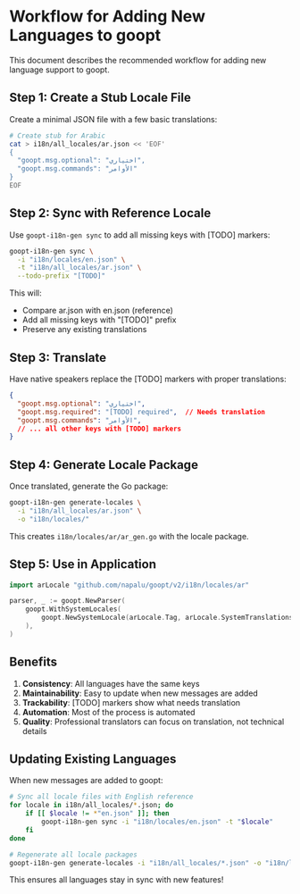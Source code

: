 # Workflow for Adding New Languages to goopt

This document describes the recommended workflow for adding new language support to goopt.

## Step 1: Create a Stub Locale File

Create a minimal JSON file with a few basic translations:

```bash
# Create stub for Arabic
cat > i18n/all_locales/ar.json << 'EOF'
{
  "goopt.msg.optional": "اختياري",
  "goopt.msg.commands": "الأوامر"
}
EOF
```

## Step 2: Sync with Reference Locale

Use `goopt-i18n-gen sync` to add all missing keys with [TODO] markers:

```bash
goopt-i18n-gen sync \
  -i "i18n/locales/en.json" \
  -t "i18n/all_locales/ar.json" \
  --todo-prefix "[TODO]"
```

This will:
- Compare ar.json with en.json (reference)
- Add all missing keys with "[TODO]" prefix
- Preserve any existing translations

## Step 3: Translate

Have native speakers replace the [TODO] markers with proper translations:

```json
{
  "goopt.msg.optional": "اختياري",
  "goopt.msg.required": "[TODO] required",  // Needs translation
  "goopt.msg.commands": "الأوامر",
  // ... all other keys with [TODO] markers
}
```

## Step 4: Generate Locale Package

Once translated, generate the Go package:

```bash
goopt-i18n-gen generate-locales \
  -i "i18n/all_locales/ar.json" \
  -o "i18n/locales/"
```

This creates `i18n/locales/ar/ar_gen.go` with the locale package.

## Step 5: Use in Application

```go
import arLocale "github.com/napalu/goopt/v2/i18n/locales/ar"

parser, _ := goopt.NewParser(
    goopt.WithSystemLocales(
        goopt.NewSystemLocale(arLocale.Tag, arLocale.SystemTranslations),
    ),
)
```

## Benefits

1. **Consistency**: All languages have the same keys
2. **Maintainability**: Easy to update when new messages are added
3. **Trackability**: [TODO] markers show what needs translation
4. **Automation**: Most of the process is automated
5. **Quality**: Professional translators can focus on translation, not technical details

## Updating Existing Languages

When new messages are added to goopt:

```bash
# Sync all locale files with English reference
for locale in i18n/all_locales/*.json; do
    if [[ $locale != *"en.json" ]]; then
        goopt-i18n-gen sync -i "i18n/locales/en.json" -t "$locale"
    fi
done

# Regenerate all locale packages
goopt-i18n-gen generate-locales -i "i18n/all_locales/*.json" -o "i18n/locales/"
```

This ensures all languages stay in sync with new features!